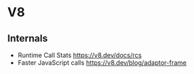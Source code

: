 # V8

## Internals

* Runtime Call Stats
  https://v8.dev/docs/rcs
* Faster JavaScript calls
  https://v8.dev/blog/adaptor-frame
